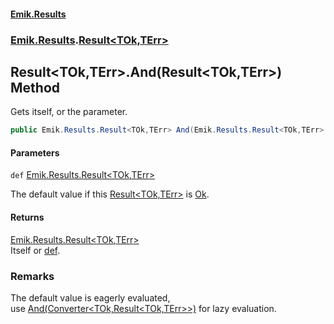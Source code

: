 #### [Emik.Results](index.md 'index')
### [Emik.Results](Emik.Results.md 'Emik.Results').[Result&lt;TOk,TErr&gt;](Result{TOk,TErr}.md 'Emik.Results.Result<TOk,TErr>')

## Result<TOk,TErr>.And(Result<TOk,TErr>) Method

Gets itself, or the parameter.

```csharp
public Emik.Results.Result<TOk,TErr> And(Emik.Results.Result<TOk,TErr> def);
```
#### Parameters

<a name='Emik.Results.Result_TOk,TErr_.And(Emik.Results.Result_TOk,TErr_).def'></a>

`def` [Emik.Results.Result&lt;](Result{TOk,TErr}.md 'Emik.Results.Result<TOk,TErr>')[TOk](Result{TOk,TErr}.md#Emik.Results.Result_TOk,TErr_.TOk 'Emik.Results.Result<TOk,TErr>.TOk')[,](Result{TOk,TErr}.md 'Emik.Results.Result<TOk,TErr>')[TErr](Result{TOk,TErr}.md#Emik.Results.Result_TOk,TErr_.TErr 'Emik.Results.Result<TOk,TErr>.TErr')[&gt;](Result{TOk,TErr}.md 'Emik.Results.Result<TOk,TErr>')

The default value if this [Result&lt;TOk,TErr&gt;](Result{TOk,TErr}.md 'Emik.Results.Result<TOk,TErr>') is [Ok](Result{TOk,TErr}.Ok.md 'Emik.Results.Result<TOk,TErr>.Ok').

#### Returns
[Emik.Results.Result&lt;](Result{TOk,TErr}.md 'Emik.Results.Result<TOk,TErr>')[TOk](Result{TOk,TErr}.md#Emik.Results.Result_TOk,TErr_.TOk 'Emik.Results.Result<TOk,TErr>.TOk')[,](Result{TOk,TErr}.md 'Emik.Results.Result<TOk,TErr>')[TErr](Result{TOk,TErr}.md#Emik.Results.Result_TOk,TErr_.TErr 'Emik.Results.Result<TOk,TErr>.TErr')[&gt;](Result{TOk,TErr}.md 'Emik.Results.Result<TOk,TErr>')  
Itself or [def](Result{TOk,TErr}.And(Result{TOk,TErr}).md#Emik.Results.Result_TOk,TErr_.And(Emik.Results.Result_TOk,TErr_).def 'Emik.Results.Result<TOk,TErr>.And(Emik.Results.Result<TOk,TErr>).def').

### Remarks
  
The default value is eagerly evaluated,  
use [And(Converter&lt;TOk,Result&lt;TOk,TErr&gt;&gt;)](Result{TOk,TErr}.And(Converter{TOk,Result{TOk,TErr}}).md 'Emik.Results.Result<TOk,TErr>.And(System.Converter<TOk,Emik.Results.Result<TOk,TErr>>)') for lazy evaluation.